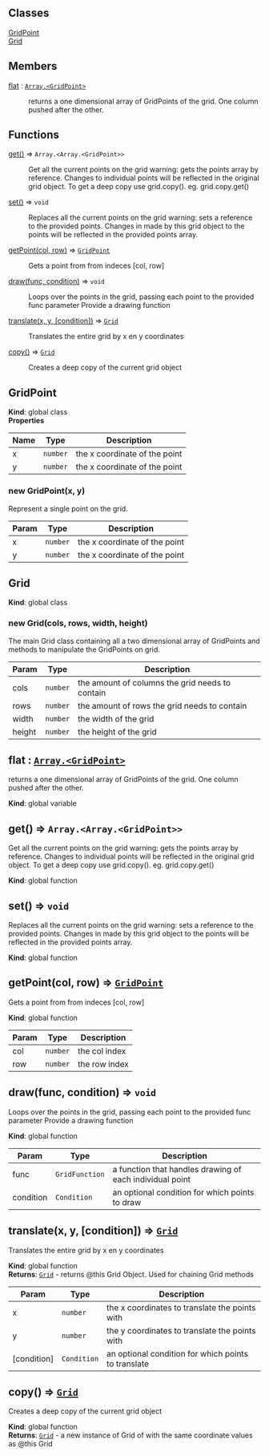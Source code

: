 ## Classes

<dl>
<dt><a href="#GridPoint">GridPoint</a></dt>
<dd></dd>
<dt><a href="#Grid">Grid</a></dt>
<dd></dd>
</dl>

## Members

<dl>
<dt><a href="#flat">flat</a> : <code><a href="#GridPoint">Array.&lt;GridPoint&gt;</a></code></dt>
<dd><p>returns a one dimensional array of GridPoints of the grid. One column pushed after the other.</p>
</dd>
</dl>

## Functions

<dl>
<dt><a href="#get">get()</a> ⇒ <code>Array.&lt;Array.&lt;GridPoint&gt;&gt;</code></dt>
<dd><p>Get all the current points on the grid
warning: gets the points array by reference. Changes to individual points will be reflected in the original grid object.
To get a deep copy use grid.copy(). eg. grid.copy.get()</p>
</dd>
<dt><a href="#set">set()</a> ⇒ <code>void</code></dt>
<dd><p>Replaces all the current points on the grid
warning: sets a reference to the provided points. Changes in made by this grid object to the points will be reflected in the provided points array.</p>
</dd>
<dt><a href="#getPoint">getPoint(col, row)</a> ⇒ <code><a href="#GridPoint">GridPoint</a></code></dt>
<dd><p>Gets a point from from indeces [col, row]</p>
</dd>
<dt><a href="#draw">draw(func, condition)</a> ⇒ <code>void</code></dt>
<dd><p>Loops over the points in the grid, passing each point to the provided func parameter
Provide a drawing function</p>
</dd>
<dt><a href="#translate">translate(x, y, [condition])</a> ⇒ <code><a href="#Grid">Grid</a></code></dt>
<dd><p>Translates the entire grid by x en y coordinates</p>
</dd>
<dt><a href="#copy">copy()</a> ⇒ <code><a href="#Grid">Grid</a></code></dt>
<dd><p>Creates a deep copy of the current grid object</p>
</dd>
</dl>

<a name="GridPoint"></a>

## GridPoint
**Kind**: global class  
**Properties**

| Name | Type | Description |
| --- | --- | --- |
| x | <code>number</code> | the x coordinate of the point |
| y | <code>number</code> | the x coordinate of the point |

<a name="new_GridPoint_new"></a>

### new GridPoint(x, y)
Represent a single point on the grid.


| Param | Type | Description |
| --- | --- | --- |
| x | <code>number</code> | the x coordinate of the point |
| y | <code>number</code> | the x coordinate of the point |

<a name="Grid"></a>

## Grid
**Kind**: global class  
<a name="new_Grid_new"></a>

### new Grid(cols, rows, width, height)
The main Grid class containing all a two dimensional array of GridPoints and methods to manipulate the GridPoints on grid.


| Param | Type | Description |
| --- | --- | --- |
| cols | <code>number</code> | the amount of columns the grid needs to contain |
| rows | <code>number</code> | the amount of rows the grid needs to contain |
| width | <code>number</code> | the width of the grid |
| height | <code>number</code> | the height of the grid |

<a name="flat"></a>

## flat : [<code>Array.&lt;GridPoint&gt;</code>](#GridPoint)
returns a one dimensional array of GridPoints of the grid. One column pushed after the other.

**Kind**: global variable  
<a name="get"></a>

## get() ⇒ <code>Array.&lt;Array.&lt;GridPoint&gt;&gt;</code>
Get all the current points on the grid
warning: gets the points array by reference. Changes to individual points will be reflected in the original grid object.
To get a deep copy use grid.copy(). eg. grid.copy.get()

**Kind**: global function  
<a name="set"></a>

## set() ⇒ <code>void</code>
Replaces all the current points on the grid
warning: sets a reference to the provided points. Changes in made by this grid object to the points will be reflected in the provided points array.

**Kind**: global function  
<a name="getPoint"></a>

## getPoint(col, row) ⇒ [<code>GridPoint</code>](#GridPoint)
Gets a point from from indeces [col, row]

**Kind**: global function  

| Param | Type | Description |
| --- | --- | --- |
| col | <code>number</code> | the col index |
| row | <code>number</code> | the row index |

<a name="draw"></a>

## draw(func, condition) ⇒ <code>void</code>
Loops over the points in the grid, passing each point to the provided func parameter
Provide a drawing function

**Kind**: global function  

| Param | Type | Description |
| --- | --- | --- |
| func | <code>GridFunction</code> | a function that handles drawing of each individual point |
| condition | <code>Condition</code> | an optional condition for which points to draw |

<a name="translate"></a>

## translate(x, y, [condition]) ⇒ [<code>Grid</code>](#Grid)
Translates the entire grid by x en y coordinates

**Kind**: global function  
**Returns**: [<code>Grid</code>](#Grid) - returns @this Grid Object. Used for chaining Grid methods  

| Param | Type | Description |
| --- | --- | --- |
| x | <code>number</code> | the x coordinates to translate the points with |
| y | <code>number</code> | the y coordinates to translate the points with |
| [condition] | <code>Condition</code> | an optional condition for which points to translate |

<a name="copy"></a>

## copy() ⇒ [<code>Grid</code>](#Grid)
Creates a deep copy of the current grid object

**Kind**: global function  
**Returns**: [<code>Grid</code>](#Grid) - a new instance of Grid of with the same coordinate values as @this Grid  
